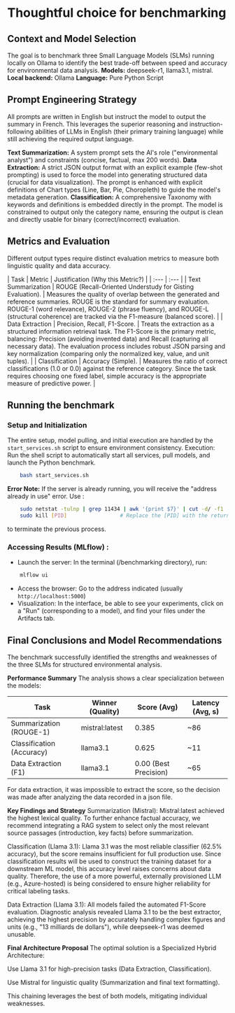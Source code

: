 # Thoughtful choice for benchmarking

## Context and Model Selection

The goal is to benchmark three Small Language Models (SLMs) running locally on Ollama to identify the best trade-off between speed and accuracy for environmental data analysis.
**Models:** deepseek-r1, llama3.1, mistral.
**Local backend:** Ollama
**Language:** Pure Python Script

## Prompt Engineering Strategy
All prompts are written in English but instruct the model to output the summary in French. This leverages the superior reasoning and instruction-following abilities of LLMs in English (their primary training language) while still achieving the required output language.

**Text Summarization:** A system prompt sets the AI's role ("environmental analyst") and constraints (concise, factual, max 200 words).
**Data Extraction:** A strict JSON output format with an explicit example (few-shot prompting) is used to force the model into generating structured data (crucial for data visualization). The prompt is enhanced with explicit definitions of Chart types (Line, Bar, Pie, Choropleth) to guide the model's metadata generation.
**Classification:** A comprehensive Taxonomy with keywords and definitions is embedded directly in the prompt. The model is constrained to output only the category name, ensuring the output is clean and directly usable for binary (correct/incorrect) evaluation.

## Metrics and Evaluation
Different output types require distinct evaluation metrics to measure both linguistic quality and data accuracy.

| Task | Metric | Justification (Why this Metric?) |
| :--- | :--- |
| Text Summarization | ROUGE (Recall-Oriented Understudy for Gisting Evaluation). | Measures the quality of overlap between the generated and reference summaries. ROUGE is the standard for summary evaluation. ROUGE-1 (word relevance), ROUGE-2 (phrase fluency), and ROUGE-L (structural coherence) are tracked via the F1-measure (balanced score). |
| Data Extraction | Precision, Recall, F1-Score. | Treats the extraction as a structured information retrieval task. The F1-Score is the primary metric, balancing: Precision (avoiding invented data) and Recall (capturing all necessary data). The evaluation process includes robust JSON parsing and key normalization (comparing only the normalized key, value, and unit tuples). |
| Classification | Accuracy (Simple). | Measures the ratio of correct classifications (1.0 or 0.0) against the reference category. Since the task requires choosing one fixed label, simple accuracy is the appropriate measure of predictive power. |


## Running the benchmark

### Setup and Initialization

The entire setup, model pulling, and initial execution are handled by the `start_services.sh` script to ensure environment consistency.
Execution: Run the shell script to automatically start all services, pull models, and launch the Python benchmark.
```bash
    bash start_services.sh
```
**Error Note:** If the server is already running, you will receive the "address already in use" error. Use : 
```bash
    sudo netstat -tulnp | grep 11434 | awk '{print $7}' | cut -d/ -f1       # the number returned is the [PID]
    sudo kill [PID]                 # Replace the [PID] with the returned number
```
to terminate the previous process.

### Accessing Results (**MLflow**) :
- Launch the server: In the terminal (/benchmarking directory), run:
```bash
    mlflow ui
```
- Access the browser: Go to the address indicated (usually `http://localhost:5000`)
- Visualization: In the interface, be able to see your experiments, click on a "Run" (corresponding to a model), and find your files under the Artifacts tab.


## Final Conclusions and Model Recommendations

The benchmark successfully identified the strengths and weaknesses of the three SLMs for structured environmental analysis.

**Performance Summary**
The analysis shows a clear specialization between the models:

| Task                      | Winner (Quality) | Score (Avg)             | Latency (Avg, s) |
|--------------------------|------------------|--------------------------|------------------|
| Summarization (ROUGE-1)  | mistral:latest   | 0.385                    | ~86              |
| Classification (Accuracy)| llama3.1         | 0.625                    | ~11              |
| Data Extraction (F1)     | llama3.1         | 0.00 (Best Precision)    | ~65              | 

For data extraction, it was impossible to extract the score, so the decision was made after analyzing the data recorded in a json file.

**Key Findings and Strategy**
Summarization (Mistral): Mistral:latest achieved the highest lexical quality. To further enhance factual accuracy, we recommend integrating a RAG system to select only the most relevant source passages (introduction, key facts) before summarization.

Classification (Llama 3.1): Llama 3.1 was the most reliable classifier (62.5% accuracy), but the score remains insufficient for full production use. Since classification results will be used to construct the training dataset for a downstream ML model, this accuracy level raises concerns about data quality. Therefore, the use of a more powerful, externally provisioned LLM (e.g., Azure-hosted) is being considered to ensure higher reliability for critical labeling tasks.

Data Extraction (Llama 3.1): All models failed the automated F1-Score evaluation. Diagnostic analysis revealed Llama 3.1 to be the best extractor, achieving the highest precision by accurately handling complex figures and units (e.g., "13 milliards de dollars"), while deepseek-r1 was deemed unusable.

**Final Architecture Proposal**
The optimal solution is a Specialized Hybrid Architecture:

Use Llama 3.1 for high-precision tasks (Data Extraction, Classification).

Use Mistral for linguistic quality (Summarization and final text formatting).

This chaining leverages the best of both models, mitigating individual weaknesses.